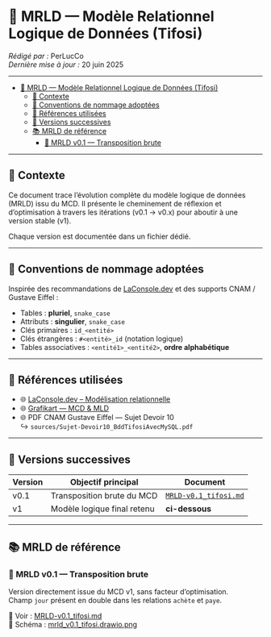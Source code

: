 # 🧾 MRLD — Modèle Relationnel Logique de Données (Tifosi)

_Rédigé par :_ PerLucCo  
_Dernière mise à jour :_ 20 juin 2025  

---

- [🧾 MRLD — Modèle Relationnel Logique de Données (Tifosi)](#-mrld--modèle-relationnel-logique-de-données-tifosi)
  - [📘 Contexte](#-contexte)
  - [📐 Conventions de nommage adoptées](#-conventions-de-nommage-adoptées)
  - [📎 Références utilisées](#-références-utilisées)
  - [🧭 Versions successives](#-versions-successives)
  - [📚 MRLD de référence](#-mrld-de-référence)
    - [🧩 MRLD v0.1 — Transposition brute](#-mrld-v01--transposition-brute)

---

## 📘 Contexte

Ce document trace l’évolution complète du modèle logique de données (MRLD) issu du MCD.
Il présente le cheminement de réflexion et d’optimisation à travers les itérations (v0.1 → v0.x) pour aboutir à une version stable (v1).

Chaque version est documentée dans un fichier dédié.

---

## 📐 Conventions de nommage adoptées

Inspirée des recommandations de [LaConsole.dev](https://www.laconsole.dev) et des supports CNAM / Gustave Eiffel :

- Tables : **pluriel**, `snake_case`
- Attributs : **singulier**, `snake_case`
- Clés primaires : `id_<entité>`
- Clés étrangères : `#<entité>_id` (notation logique)
- Tables associatives : `<entité1>_<entité2>`, **ordre alphabétique**

---

## 📎 Références utilisées

- 🌐 [LaConsole.dev – Modélisation relationnelle](https://www.laconsole.dev/)
- 🌐 [Grafikart — MCD & MLD](https://grafikart.fr/tutoriels/sql-mcd-mld-1989)
- 🌐 PDF CNAM Gustave Eiffel — Sujet Devoir 10  
  ↪️ `sources/Sujet-Devoir10_BddTifosiAvecMySQL.pdf`

---

## 🧭 Versions successives

| Version | Objectif principal | Document |
|-|-|-|
| v0.1 | Transposition brute du MCD | [`MRLD-v0.1_tifosi.md`](./mrld-versions/MRLD-v0.1_tifosi.md) |
| v1 | Modèle logique final retenu | **ci-dessous** |

---

## 📚 MRLD de référence

### 🧩 MRLD v0.1 — Transposition brute

Version directement issue du MCD v1, sans facteur d’optimisation.  
Champ `jour` présent en double dans les relations `achète` et `paye`.

📄 Voir : [MRLD-v0.1_tifosi.md](./mrld-versions/MRLD-v0.1_tifosi.md)  
📐 Schéma : [mrld_v0.1_tifosi.drawio.png](./schemas/mrld_v0.1_tifosi.drawio.png)
